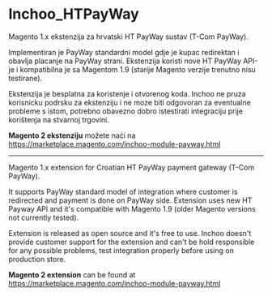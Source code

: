 # Inchoo_HTPayWay

Magento 1.x ekstenzija za hrvatski HT PayWay sustav (T-Com PayWay).  
  
Implementiran je PayWay standardni model gdje je kupac redirektan i obavlja placanje na PayWay strani. Ekstenzija koristi nove HT PayWay API-je i kompatibilna je sa Magentom 1.9 (starije Magento verzije trenutno nisu testirane).
  
Ekstenzija je besplatna za koristenje i otvorenog koda. Inchoo ne pruza korisnicku podrsku za ekstenziju i ne moze biti odgovoran za eventualne probleme s istom, potrebno obavezno dobro istestirati integraciju prije korištenja na stvarnoj trgovini.
 
**Magento 2 ekstenziju** možete naći na https://marketplace.magento.com/inchoo-module-payway.html

---

Magento 1.x extension for Croatian HT PayWay payment gateway (T-Com PayWay).  
  
It supports PayWay standard model of integration where customer is redirected and payment is done on PayWay side. Extension uses new HT Payway API and it's compatible with Magento 1.9 (older Magento versions not currently tested).
  
Extension is released as open source and it's free to use. Inchoo doesn't provide customer support for the extension and can't be hold responsible for any possible problems, test integration properly before using on production store.
  
**Magento 2 extension** can be found at https://marketplace.magento.com/inchoo-module-payway.html

